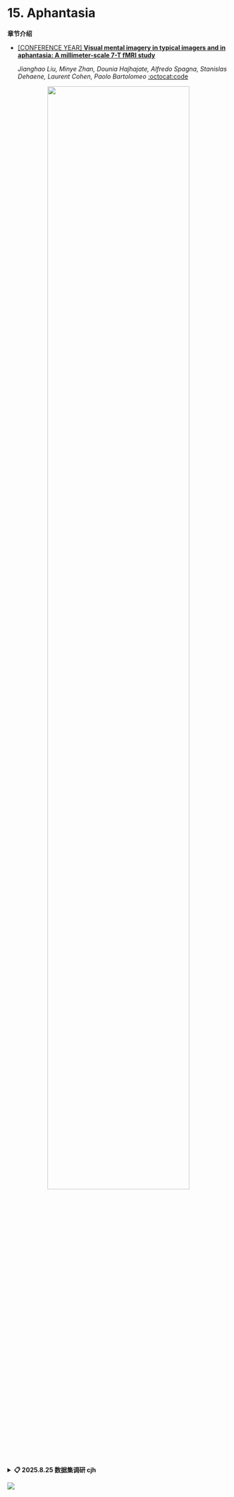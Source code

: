 # 15. Aphantasia

**章节介绍**

- [[CONFERENCE YEAR] **Visual mental imagery in typical imagers and in aphantasia: A millimeter-scale 7-T fMRI study**](/path-to-paper)
  
  *Jianghao Liu, Minye Zhan, Dounia Hajhajate, Alfredo Spagna, Stanislas Dehaene, Laurent Cohen, Paolo Bartolomeo* [:octocat:code](https://osf.io/v8u4k/)

<div align="center">
  <img src="https://github.com/user-attachments/assets/7476560d-958e-4344-b79a-3725d769c424" width="80%">
</div>

<details close>
<summary><b>📋 2025.8.25 数据集调研 cjh</b></summary>
<img width="1179" height="627" alt="image" src="https://github.com/user-attachments/assets/aca60887-5ced-4f8b-aa76-c3a5ac6a705d" />

</details>

[![](https://capsule-render.vercel.app/api?type=waving&height=200&color=0:0F172A,65:4F46E5,100:22D3EE&text=Click%20and%20Back%20to%20Content&section=footer&fontSize=30&fontAlignY=65&fontColor=FFFFFF)](../README.md)

